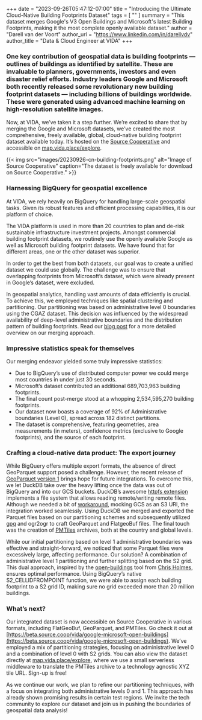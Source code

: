 +++
date = "2023-09-26T05:47:12-07:00"
title = "Introducing the Ultimate Cloud-Native Building Footprints Dataset"
tags = [ ""
]
summary = "This dataset merges Google's V3 Open Buildings and Microsoft's latest Building Footprints, making it the most complete openly available dataset."
author = "Darell van der Voort"
author_url = "https://www.linkedin.com/in/darellvdv"
author_title = "Data & Cloud Engineer at VIDA"
+++

### One key contribution of geospatial data is building footprints — outlines of buildings as identified by satellite. These are invaluable to planners, governments, investors and even disaster relief efforts. Industry leaders Google and Microsoft both recently released some revolutionary new building footprint datasets — including billions of buildings worldwide. These were generated using advanced machine learning on high-resolution satellite images.


Now, at VIDA, we’ve taken it a step further. We’re excited to share that by merging the Google and Microsoft datasets, we’ve created the most comprehensive, freely available, global, cloud-native building footprint dataset available today. It’s hosted on the [Source Cooperative](https://beta.source.coop/) and accessible on [map.vida.place/explore](https://map.vida.place/explore).

{{< img src="images/20230926-cn-building-footprints.png" alt="Image of Source Cooperative" caption="The dataset is freely available for download on Source Cooperative." >}} 

### Harnessing BigQuery for geospatial excellence
At VIDA, we rely heavily on BigQuery for handling large-scale geospatial tasks. Given its robust features and efficient processing capabilities, it is our platform of choice.

The VIDA platform is used in more than 20 countries to plan and de-risk sustainable infrastructure investment projects. Amongst commercial building footprint datasets, we routinely use the openly available Google as well as Microsoft building footprint datasets. We have found that for different areas, one or the other dataset was superior.

In order to get the best from both datasets, our goal was to create a unified dataset we could use globally. The challenge was to ensure that overlapping footprints from Microsoft’s dataset, which were already present in Google’s dataset, were excluded.

In geospatial analytics, handling vast amounts of data efficiently is crucial. To achieve this, we employed techniques like spatial clustering and partitioning. Our partitioning was based on administrative level 0 boundaries using the CGAZ dataset. This decision was influenced by the widespread availability of deep-level administrative boundaries and the distribution pattern of building footprints. Read our [blog post](https://medium.com/vida-engineering/blueprints-to-bigquery-a-deep-dive-into-large-scale-spatial-joins-for-building-footprints-c475f6d6f58b) for a more detailed overview on our merging approach.

### Impressive statistics speak for themselves

Our merging endeavor yielded some truly impressive statistics:

- Due to BigQuery’s use of distributed computer power we could merge most countries in under just 30 seconds.
- Microsoft’s dataset contributed an additional 689,703,963 building footprints.
- The final count post-merge stood at a whopping 2,534,595,270 building footprints.
- Our dataset now boasts a coverage of 92% of Administrative boundaries (Level 0), spread across 182 distinct partitions.
- The dataset is comprehensive, featuring geometries, area measurements (in meters), confidence metrics (exclusive to Google footprints), and the source of each footprint.

### Crafting a cloud-native data product: The export journey
While BigQuery offers multiple export formats, the absence of direct GeoParquet support posed a challenge. However, the recent release of [GeoParquet version 1](https://geoparquet.org/releases/v1.0.0/) brings hope for future integrations. To overcome this, we let DuckDB take over the heavy lifting once the data was out of BigQuery and into our GCS buckets. DuckDB’s awesome [httpfs extension](https://duckdb.org/docs/extensions/httpfs) implements a file system that allows reading remote/writing remote files. Although we needed a bit of [workaround](https://duckdb.org/docs/guides/import/s3_import.html), mocking GCS as an S3 URI, the integration worked seamlessly. Using DuckDB we merged and exported the Parquet files based on our partitioning schemes and subsequently utilized [gpq](https://github.com/planetlabs/gpq) and ogr2ogr to craft GeoParquet and FlatgeoBuf files. The final touch was the creation of [PMTiles](https://github.com/protomaps/PMTiles) archives, both at the country and global levels.

While our initial partitioning based on level 1 administrative boundaries was effective and straight-forward, we noticed that some Parquet files were excessively large, affecting performance. Our solution? A combination of administrative level 1 partitioning and further splitting based on the S2 grid. This dual approach, inspired by the [open-buildings](open-buildings) tool from [Chris Holmes](https://www.linkedin.com/in/opencholmes/), ensures optimal performance. Using BigQuery’s native S2_CELLIDFROMPOINT function, we were able to assign each building footprint to a S2 grid ID, making sure no grid exceeded more than 20 million buildings.

### What’s next?
Our integrated dataset is now accessible on Source Cooperative in various formats, including FlatGeoBuf, GeoParquet, and PMTiles. Go check it out at [https://beta.source.coop/vida/google-microsoft-open-buildings](https://beta.source.coop/vida/google-microsoft-open-buildings). We’ve employed a mix of partitioning strategies, focusing on administrative level 0 and a combination of level 0 with S2 grids. You can also view the dataset directly at [map.vida.place/explore](https://map.vida.place/explore), where we use a small serverless middleware to translate the PMTiles archive to a technology agnostic XYZ tile URL. Sign-up is free!

As we continue our work, we plan to refine our partitioning techniques, with a focus on integrating both administrative levels 0 and 1. This approach has already shown promising results in certain test regions. We invite the tech community to explore our dataset and join us in pushing the boundaries of geospatial data analysis!
